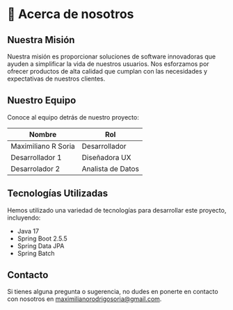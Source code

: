 # 👤 Acerca de nosotros

## Nuestra Misión

Nuestra misión es proporcionar soluciones de software innovadoras que ayuden a simplificar la vida de nuestros usuarios. Nos esforzamos por ofrecer productos de alta calidad que cumplan con las necesidades y expectativas de nuestros clientes.

## Nuestro Equipo

Conoce al equipo detrás de nuestro proyecto:

| Nombre              | Rol              |
|---------------------|------------------|
| Maximiliano R Soria | Desarrollador    |
| Desarrollador 1     | Diseñadora UX    |
| Desarrolador 2      | Analista de Datos|

## Tecnologías Utilizadas

Hemos utilizado una variedad de tecnologías para desarrollar este proyecto, incluyendo:

- Java 17
- Spring Boot 2.5.5
- Spring Data JPA
- Spring Batch 

## Contacto

Si tienes alguna pregunta o sugerencia, no dudes en ponerte en contacto con nosotros en [maximilianorodrigosoria@gmail.com](mailto:maximilianorodrigosoria@gmail.com).
